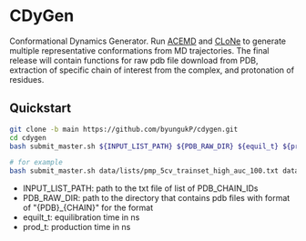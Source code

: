 # CDyGen
Conformational Dynamics Generator. Run [ACEMD](https://software.acellera.com/acemd/index.html) and [CLoNe](https://github.com/LBM-EPFL/CLoNe) to generate multiple representative conformations from MD trajectories. The final release will contain functions for raw pdb file download from PDB, extraction of specific chain of interest from the complex, and protonation of residues.

## Quickstart
```sh
git clone -b main https://github.com/byungukP/cdygen.git
cd cdygen
bash submit_master.sh ${INPUT_LIST_PATH} ${PDB_RAW_DIR} ${equil_t} ${prod_t}

# for example
bash submit_master.sh data/lists/pmp_5cv_trainset_high_auc_100.txt data/01-benchmark_pdbs 1 10
```
- INPUT_LIST_PATH: path to the txt file of list of PDB_CHAIN_IDs
- PDB_RAW_DIR: path to the directory that contains pdb files with format of "{PDB}_{CHAIN}" for the format
- equilt_t: equilibration time in ns
- prod_t: production time in ns
